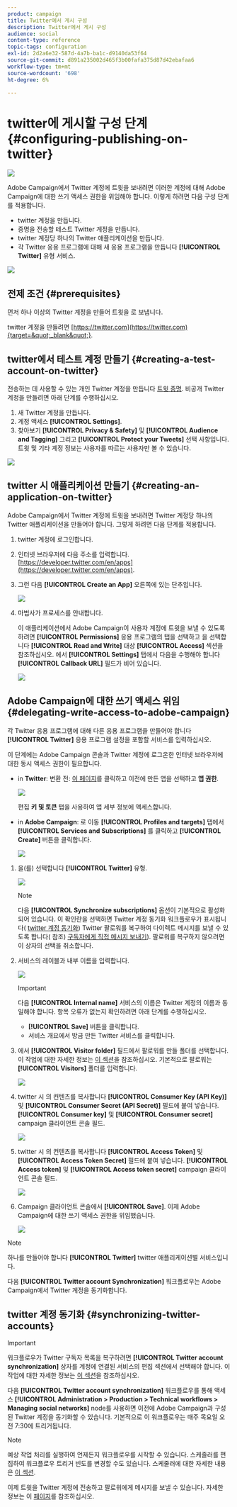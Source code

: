 ```yaml
---
product: campaign
title: Twitter에서 게시 구성
description: Twitter에서 게시 구성
audience: social
content-type: reference
topic-tags: configuration
exl-id: 2d2a6e32-587d-4a7b-ba1c-d9140da53f64
source-git-commit: d891a235002d465f3b00fafa375d87d42ebafaa6
workflow-type: tm+mt
source-wordcount: '698'
ht-degree: 6%

---
```


# twitter에 게시할 구성 단계{#configuring-publishing-on-twitter}

![](../../assets/v7-only.svg)

Adobe Campaign에서 Twitter 계정에 트윗을 보내려면 이러한 계정에 대해 Adobe Campaign에 대한 쓰기 액세스 권한을 위임해야 합니다. 이렇게 하려면 다음 구성 단계를 적용합니다.

* twitter 계정을 만듭니다.
* 증명을 전송할 테스트 Twitter 계정을 만듭니다.
* twitter 계정당 하나의 Twitter 애플리케이션을 만듭니다.
* 각 Twitter 응용 프로그램에 대해 새 응용 프로그램을 만듭니다 **[!UICONTROL Twitter]** 유형 서비스.

![](assets/social_diagram_twitter_service.png)

## 전제 조건 {#prerequisites}

먼저 하나 이상의 Twitter 계정을 만들어 트윗을 로 보냅니다.

twitter 계정을 만들려면 [https://twitter.com](https://twitter.com){target=&quot;_blank&quot;}.

## twitter에서 테스트 계정 만들기 {#creating-a-test-account-on-twitter}

전송하는 데 사용할 수 있는 개인 Twitter 계정을 만듭니다 [트윗 증명](../../social/using/publishing-on-twitter.md#sending-the-proof). 비공개 Twitter 계정을 만들려면 아래 단계를 수행하십시오.

1. 새 Twitter 계정을 만듭니다.
1. 계정 액세스  **[!UICONTROL Settings]**.
1. 찾아보기 **[!UICONTROL Privacy & Safety]** 및 **[!UICONTROL Audience and Tagging]** 그리고 **[!UICONTROL Protect your Tweets]** 선택 사항입니다. 트윗 및 기타 계정 정보는 사용자를 따르는 사용자만 볼 수 있습니다.

![](assets/social_twitter_test_page.png)

## twitter 시 애플리케이션 만들기 {#creating-an-application-on-twitter}

Adobe Campaign에서 Twitter 계정에 트윗을 보내려면 Twitter 계정당 하나의 Twitter 애플리케이션을 만들어야 합니다. 그렇게 하려면 다음 단계를 적용합니다.

1. twitter 계정에 로그인합니다.
1. 인터넷 브라우저에 다음 주소를 입력합니다. [https://developer.twitter.com/en/apps](https://developer.twitter.com/en/apps).
1. 그런 다음 **[!UICONTROL Create an App]** 오른쪽에 있는 단추입니다.

   ![](assets/social_create_twitter_app_001.png)

1. 마법사가 프로세스를 안내합니다.

   이 애플리케이션에서 Adobe Campaign이 사용자 계정에 트윗을 보낼 수 있도록 하려면 **[!UICONTROL Permissions]** 응용 프로그램의 탭을 선택하고 을 선택합니다 **[!UICONTROL Read and Write]** 대상 **[!UICONTROL Access]** 섹션을 참조하십시오. 에서 **[!UICONTROL Settings]** 탭에서 다음을 수행해야 합니다 **[!UICONTROL Callback URL]** 필드가 비어 있습니다.

   ![](assets/social_create_twitter_app_002.png)

## Adobe Campaign에 대한 쓰기 액세스 위임 {#delegating-write-access-to-adobe-campaign}

각 Twitter 응용 프로그램에 대해 다른 응용 프로그램을 만들어야 합니다 **[!UICONTROL Twitter]** 응용 프로그램 설정을 포함할 서비스를 입력하십시오.

이 단계에는 Adobe Campaign 콘솔과 Twitter 계정에 로그온한 인터넷 브라우저에 대한 동시 액세스 권한이 필요합니다.

* in **Twitter**: 변환 전: [이 페이지](https://developer.twitter.com/en/portal/projects-and-apps)를 클릭하고 이전에 만든 앱을 선택하고 **앱 권한**.

   ![](assets/social_twitter_service_002.png)

   편집 **키 및 토큰** 탭을 사용하여 앱 세부 정보에 액세스합니다.

* in **Adobe Campaign**: 로 이동 **[!UICONTROL Profiles and targets]** 탭에서 **[!UICONTROL Services and Subscriptions]** 를 클릭하고 **[!UICONTROL Create]** 버튼을 클릭합니다.

   ![](assets/social_twitter_service_007.png)

1. 을(를) 선택합니다 **[!UICONTROL Twitter]** 유형.

   ![](assets/social_twitter_service_008.png)

   >[!NOTE]
   >
   >다음 **[!UICONTROL Synchronize subscriptions]** 옵션이 기본적으로 활성화되어 있습니다. 이 확인란을 선택하면 Twitter 계정 동기화 워크플로우가 표시됩니다( [twitter 계정 동기화](#synchronizing-twitter-accounts)) Twitter 팔로워를 복구하여 다이렉트 메시지를 보낼 수 있도록 합니다( 참조) [구독자에게 직접 메시지 보내기](../../social/using/publishing-on-twitter.md#sending-direct-messages-to-subscribers)). 팔로워를 복구하지 않으려면 이 상자의 선택을 취소합니다.

1. 서비스의 레이블과 내부 이름을 입력합니다.

   ![](assets/social_twitter_service_009.png)

   >[!IMPORTANT]
   >
   >다음 **[!UICONTROL Internal name]** 서비스의 이름은 Twitter 계정의 이름과 동일해야 합니다. 항목 오류가 없는지 확인하려면 아래 단계를 수행하십시오.

   * **[!UICONTROL Save]** 버튼을 클릭합니다.
   * 서비스 개요에서 방금 만든 Twitter 서비스를 클릭합니다.

   <!-- * Select the **[!UICONTROL Twitter page]** tab. The Twitter account should be displayed. 
    
      ![](assets/social_twitter_service_010.png)-->

1. 에서 **[!UICONTROL Visitor folder]** 필드에서 팔로워를 만들 폴더를 선택합니다. 이 작업에 대한 자세한 정보는 [이 섹션](../../social/using/publishing-on-twitter.md#operating-principle)을 참조하십시오. 기본적으로 팔로워는 **[!UICONTROL Visitors]** 폴더를 입력합니다.

   ![](assets/social_twitter_service_010_b.png)

1. twitter 시 의 컨텐츠를 복사합니다 **[!UICONTROL Consumer Key (API Key)]** 및 **[!UICONTROL Consumer Secret (API Secret)]** 필드에 붙여 넣습니다. **[!UICONTROL Consumer key]** 및 **[!UICONTROL Consumer secret]** campaign 클라이언트 콘솔 필드.

   ![](assets/social_twitter_service_012.png)

1. twitter 시 의 컨텐츠를 복사합니다 **[!UICONTROL Access Token]** 및 **[!UICONTROL Access Token Secret]** 필드에 붙여 넣습니다. **[!UICONTROL Access token]** 및 **[!UICONTROL Access token secret]** campaign 클라이언트 콘솔 필드.

   ![](assets/social_twitter_service_013.png)

1. Campaign 클라이언트 콘솔에서 **[!UICONTROL Save]**. 이제 Adobe Campaign에 대한 쓰기 액세스 권한을 위임했습니다.

   ![](assets/social_twitter_service_014.png)

>[!NOTE]
>
>하나를 만들어야 합니다 **[!UICONTROL Twitter]** twitter 애플리케이션별 서비스입니다.

다음 **[!UICONTROL Twitter account Synchronization]** 워크플로우는 Adobe Campaign에서 Twitter 계정을 동기화합니다.

## twitter 계정 동기화 {#synchronizing-twitter-accounts}

>[!IMPORTANT]
>
>워크플로우가 Twitter 구독자 목록을 복구하려면 **[!UICONTROL Twitter account synchronization]** 상자를 계정에 연결된 서비스의 편집 섹션에서 선택해야 합니다. 이 작업에 대한 자세한 정보는 [이 섹션](#delegating-write-access-to-adobe-campaign)을 참조하십시오.

다음 **[!UICONTROL Twitter account synchronization]** 워크플로우를 통해 액세스 **[!UICONTROL Administration > Production > Technical workflows > Managing social networks]** node를 사용하면 이전에 Adobe Campaign과 구성된 Twitter 계정을 동기화할 수 있습니다. 기본적으로 이 워크플로우는 매주 목요일 오전 7:30에 트리거됩니다.

>[!NOTE]
>
>예상 작업 처리를 실행하여 언제든지 워크플로우를 시작할 수 있습니다. 스케줄러를 편집하여 워크플로우 트리거 빈도를 변경할 수도 있습니다. 스케줄러에 대한 자세한 내용은 [이 섹션](../../workflow/using/scheduler.md).

이제 트윗을 Twitter 계정에 전송하고 팔로워에게 메시지를 보낼 수 있습니다. 자세한 정보는 이 [페이지](../../social/using/publishing-on-twitter.md)를 참조하십시오.
